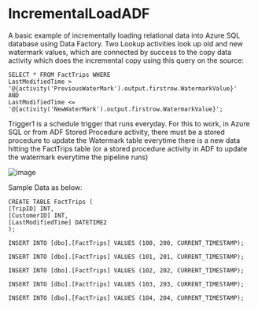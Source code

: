 # IncrementalLoadADF

A basic example of incrementally loading relational data into Azure SQL database using Data Factory. Two Lookup activities look up old and new watermark values, which are connected by success to the copy data activity which does the incremental copy using this query on the source:
```
SELECT * FROM FactTrips WHERE 
LastModifiedTime > '@{activity('PreviousWaterMark').output.firstrow.WatermarkValue}'
AND
LastModifiedTime <= '@{activity('NewWaterMark').output.firstrow.WatermarkValue}';
```

Trigger1 is a schedule trigger that runs everyday. For this to work, in Azure SQL or from ADF Stored Procedure activity, there must be a stored procedure to update the Watermark table everytime there is a new data hitting the FactTrips table (or a stored procedure activity in ADF to update the watermark everytime the pipeline runs)

![image](https://user-images.githubusercontent.com/50174304/193459409-bf22a7e5-e276-4050-96c7-69dcc0df04b7.png)

Sample Data as below:
```
CREATE TABLE FactTrips (
[TripID] INT,
[CustomerID] INT,
[LastModifiedTime] DATETIME2
);

INSERT INTO [dbo].[FactTrips] VALUES (100, 200, CURRENT_TIMESTAMP);

INSERT INTO [dbo].[FactTrips] VALUES (101, 201, CURRENT_TIMESTAMP);

INSERT INTO [dbo].[FactTrips] VALUES (102, 202, CURRENT_TIMESTAMP);

INSERT INTO [dbo].[FactTrips] VALUES (103, 203, CURRENT_TIMESTAMP);

INSERT INTO [dbo].[FactTrips] VALUES (104, 204, CURRENT_TIMESTAMP);
```
